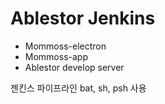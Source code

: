 # Ablestor Jenkins

- Mommoss-electron
- Mommoss-app
- Ablestor develop server

젠킨스 파이프라인 bat, sh, psh 사용
